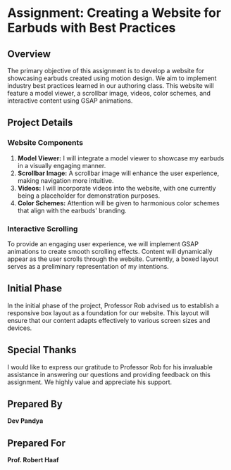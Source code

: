 

# Assignment: Creating a Website for Earbuds with Best Practices

## Overview

The primary objective of this assignment is to develop a website for showcasing earbuds created using motion design. We aim to implement industry best practices learned in our authoring class. This website will feature a model viewer, a scrollbar image, videos, color schemes, and interactive content using GSAP animations.

## Project Details

### Website Components
1. **Model Viewer:** I will integrate a model viewer to showcase my earbuds in a visually engaging manner.
2. **Scrollbar Image:** A scrollbar image will enhance the user experience, making navigation more intuitive.
3. **Videos:** I will incorporate videos into the website, with one currently being a placeholder for demonstration purposes.
4. **Color Schemes:** Attention will be given to harmonious color schemes that align with the earbuds' branding.

### Interactive Scrolling
To provide an engaging user experience, we will implement GSAP animations to create smooth scrolling effects. Content will dynamically appear as the user scrolls through the website. Currently, a boxed layout serves as a preliminary representation of my intentions.

## Initial Phase

In the initial phase of the project, Professor Rob advised us to establish a responsive box layout as a foundation for our website. This layout will ensure that our content adapts effectively to various screen sizes and devices.

## Special Thanks

I would like to express our gratitude to Professor Rob for his invaluable assistance in answering our questions and providing feedback on this assignment. We highly value and appreciate his support.

## Prepared By

**Dev Pandya**

## Prepared For

**Prof. Robert Haaf**

